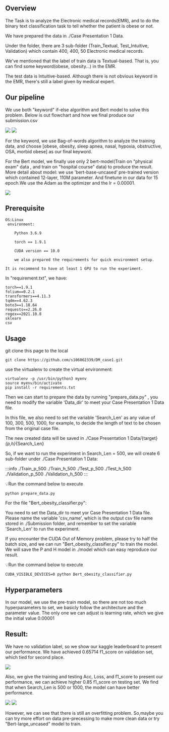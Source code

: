 Overview
---
The Task is to analyze the Electronic medical records(EMR), and to do the binary text classification task to tell whether the patient is obese or not.

We have prepared the data in ./Case Presentation 1 Data.

Under the folder, there are 3 sub-folder (Train_Textual, Test_Intuitive, Validation) which contain 400, 400, 50 Electronic medical records.

We've mentioned that the label of train data is Textual-based. That is, you can find some keyword(obese, obesity...) in the EMR.

The test data is Intuitive-based. Although there is not obvious keyword in the EMR, there's still a label given by medical expert.

Our pipeline
---
    
We use both "keyword" if-else algorithm and Bert model to solve this problem. Below is out flowchart and how we final produce our submission.csv

![](https://i.imgur.com/L3mLeYo.png)
![](https://i.imgur.com/Qt0a6gD.png)

For the keyword, we use Bag-of-words algorithm to analyze the training data, and choose [obese, obesity, sleep apnea, nasal, hypoxia, obstructive, OSA, morbid obese] as our final keyword.

For the Bert model, we finally use only 2 bert-model(Train on "physical exam" data , and train on "hospital course" data) to produce the result. More detail about model: we use 'bert-base-uncased’ pre-trained version which contained 12-layer, 110M parameter. And finetune in our data for 15 epoch.We use the Adam as the optimizer and the lr = 0.00001.

![](https://i.imgur.com/6m5MKrd.png)

Prerequisite
---
    OS:Linux
     environment: 
        
        Python 3.6.9
        
        torch == 1.9.1 
        
        CUDA version == 10.0
        
        we also prepared the requirements for quick environment setup.
    
    It is recommend to have at least 1 GPU to run the experiment.
In "requirement.txt", we have:

    torch==1.9.1
    folium==0.2.1
    transformers==4.11.3
    tqdm==4.62.3
    boto3==1.18.64
    requests==2.26.0
    regex==2021.10.8
    sklearn
    csv

Usage
---
git clone this page to the local
```git=
git clone https://github.com/s106062339/DM_case1.git
```

use the virtualenv to create the virtual environment:
```bash=
virtualenv -p /usr/bin/python3 myenv
source myenv/bin/activate
pip install -r requirements.txt
```

Then we can start to prepare the data by running "prepare_data.py" , you need to modify the variable 'Data_dir' to meet your Case Presentation 1 Data file.

In this file, we also need to set the variable 'Search_Len' as any value of 100, 300, 500, 1000, for example, to decide the length of text to be chosen from the original case file.

The new created data will be saved in ./Case Presentation 1 Data/{target}_{p,h}_{Search_Len}

So, if we want to run the experiment in Search_Len = 500, we will create 6 sub-folder under ./Case Presentation 1 Data:

:::info
./Train_p_500
        ./Train_h_500
        ./Test_p_500
        ./Test_h_500
        ./Validation_p_500
        ./Validation_h_500
:::

:bulb:Run the command below to execute     
```bash=
python prepare_data.py
```

For the file "Bert_obesity_classifier.py": 

You need to set the Data_dir to meet yor Case Presentation 1 Data file.
Please name the variable 'csv_name', which is the output csv file name stored in ./Submission folder, and remember to set the variable 'Search_Len' to run the experiment.

If you encounter the CUDA Out of Memory problem, please try to half the batch size, and we can run "Bert_obesity_classifier.py" to train the model.
We will save the P and H model in ./model which can easy reproduce our result.

:bulb:Run the command below to execute     
```bash=
CUDA_VISIBLE_DEVICES=0 python Bert_obesity_classifier.py
```

Hyperparameters
---
In our model, we use the pre-train model, so there are not too much hyperparameters to set, we basicly follow the architecture and the parameter value. The only one we can adjust is learning rate, which we give the initial value 0.00001

Result:
---
We have no validation label, so we show our kaggle leaderboard to present our performance. We have achieved 0.65714 f1_score on validation set, which tied for second place.

![](https://i.imgur.com/Jq33lhv.png)

Also, we give the training and testing Acc, Loss, and f1_score to present our performance, we can achieve higher 0.85 f1_score on testing set. We find that when Search_Len is 500 or 1000, the model can have better performance. 

![](https://i.imgur.com/bJjeJld.png)
![](https://i.imgur.com/tasCwrA.png)

However, we can see that there is still an overfitting problem. So,maybe you can try more effort on data pre-precessing to make more clean data or try "Bert-large_uncased" model to train.